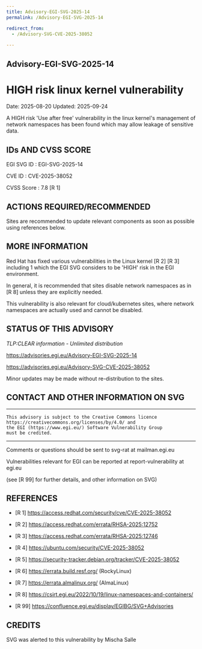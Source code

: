 ```yaml
---
title: Advisory-EGI-SVG-2025-14
permalink: /Advisory-EGI-SVG-2025-14

redirect_from:
  - /Advisory-SVG-CVE-2025-38052
  
---
```


## Advisory-EGI-SVG-2025-14

# HIGH risk linux kernel vulnerability

Date:        2025-08-20 
Updated:     2025-09-24


A HIGH risk 'Use after free' vulnerability in the linux kernel's 
management of network namespaces has been found which may allow 
leakage of sensitive data. 

## IDs AND CVSS SCORE      

EGI SVG ID : EGI-SVG-2025-14
    
CVE ID     : CVE-2025-38052

CVSS Score : 7.8 [R 1]
    

## ACTIONS REQUIRED/RECOMMENDED

Sites are recommended to update relevant components as soon as possible 
using references below.


## MORE INFORMATION

Red Hat has fixed various vulnerabilities in the Linux kernel [R 2] [R 3]
including 1 which the EGI SVG considers to be 'HIGH' risk in the
EGI environment.

In general, it is recommended that sites disable network namespaces as
in [R 8] unless they are explicitly needed.

This vulnerability is also relevant for cloud/kubernetes sites, where 
network namespaces are actually used and cannot be disabled.
    
## STATUS OF THIS ADVISORY
                        
_TLP:CLEAR information - Unlimited distribution_ 
 
 https://advisories.egi.eu/Advisory-EGI-SVG-2025-14 

 https://advisories.egi.eu/Advisory-SVG-CVE-2025-38052

Minor updates may be made without re-distribution to the sites.


## CONTACT AND OTHER INFORMATION ON SVG

-----------------------------
    This advisory is subject to the Creative Commons licence 
    https://creativecommons.org/licenses/by/4.0/ and
    the EGI (https://www.egi.eu/) Software Vulnerability Group 
    must be credited.
-----------------------------

    
Comments or questions should be sent to
	svg-rat at mailman.egi.eu

Vulnerabilities relevant for EGI can be reported at
	report-vulnerability at egi.eu
    
(see [R 99] for further details, and other information on SVG)
    
    
## REFERENCES


- [R 1] <https://access.redhat.com/security/cve/CVE-2025-38052>

- [R 2] <https://access.redhat.com/errata/RHSA-2025:12752>

- [R 3] <https://access.redhat.com/errata/RHSA-2025:12746>
    
- [R 4] <https://ubuntu.com/security/CVE-2025-38052>

- [R 5] <https://security-tracker.debian.org/tracker/CVE-2025-38052>

- [R 6] <https://errata.build.resf.org/>   (RockyLinux)

- [R 7] <https://errata.almalinux.org/>  (AlmaLinux)

- [R 8] <https://csirt.egi.eu/2022/10/19/linux-namespaces-and-containers/>
    

- [R 99] <https://confluence.egi.eu/display/EGIBG/SVG+Advisories>

## CREDITS

SVG was alerted to this vulnerability by Mischa Salle

